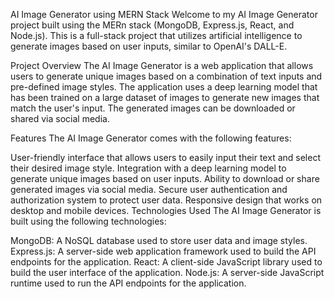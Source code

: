 AI Image Generator using MERN Stack
Welcome to my AI Image Generator project built using the MERn stack (MongoDB, Express.js, React, and Node.js). This is a full-stack project that utilizes artificial intelligence to generate images based on user inputs, similar to OpenAI's DALL-E.

Project Overview
The AI Image Generator is a web application that allows users to generate unique images based on a combination of text inputs and pre-defined image styles. The application uses a deep learning model that has been trained on a large dataset of images to generate new images that match the user's input. The generated images can be downloaded or shared via social media.

Features
The AI Image Generator comes with the following features:

User-friendly interface that allows users to easily input their text and select their desired image style.
Integration with a deep learning model to generate unique images based on user inputs.
Ability to download or share generated images via social media.
Secure user authentication and authorization system to protect user data.
Responsive design that works on desktop and mobile devices.
Technologies Used
The AI Image Generator is built using the following technologies:

MongoDB: A NoSQL database used to store user data and image styles.
Express.js: A server-side web application framework used to build the API endpoints for the application.
React: A client-side JavaScript library used to build the user interface of the application.
Node.js: A server-side JavaScript runtime used to run the API endpoints for the application.
